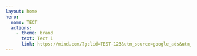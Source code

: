 ```yaml
---
layout: home
hero:
  name: ТЕСТ
  actions:
    - theme: brand
      text: Тест 1
      link: https://mind.com/?gclid=TEST-123&utm_source=google_ads&utm_medium=cpc&utm_campaign=test-campaign
---
```

